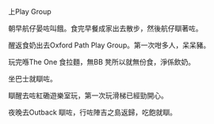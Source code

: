 上Play Group 

朝早航仔晏咗叫餓。食完早餐成家出去散步，然後航仔瞓著咗。

醒返食奶出去Oxford Path Play Group。第一次咁多人，呆呆豬。

玩完喺The One 食拉麵，無BB 凳所以就無份食，淨係飲奶。

坐巴士就瞓咗。

瞓醒去咗紅磡遊樂室玩，第一次玩滑梯已經勁開心。

夜晚去Outback 瞓咗，行咗陣吉之島返歸，吃飽就瞓。
